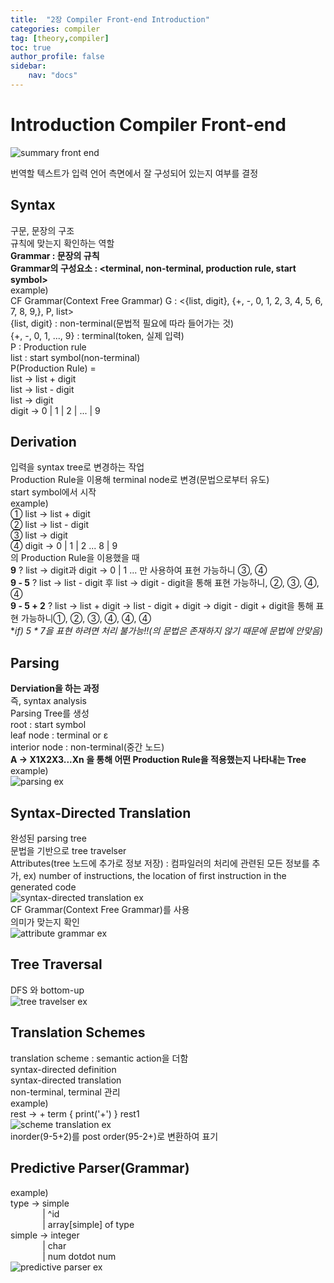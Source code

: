 ```yaml
---
title:  "2장 Compiler Front-end Introduction"
categories: compiler
tag: [theory,compiler]
toc: true
author_profile: false
sidebar:
    nav: "docs"
---
```




# Introduction Compiler Front-end

![summary front end](https://github.com/drepion43/java1-1/assets/84303857/5fc05826-c09b-4296-b103-18d4e865f29a)

번역할 텍스트가 입력 언어 측면에서 잘 구성되어 있는지 여부를 결정   
## Syntax

구문, 문장의 구조   
규칙에 맞는지 확인하는 역할   
**Grammar : 문장의 규칙**   
**Grammar의 구성요소 : <terminal, non-terminal, production rule, start symbol>**   
example)   
CF Grammar(Context Free Grammar) G : <{list, digit}, {+, -, 0, 1, 2, 3, 4, 5, 6, 7, 8, 9,}, P, list>   
{list, digit} : non-terminal(문법적 필요에 따라 들어가는 것)   
{+, -, 0, 1, ..., 9} : terminal(token, 실제 입력)   
P : Production rule   
list : start symbol(non-terminal)    
P(Production Rule) =   
list -> list + digit   
list -> list - digit   
list -> digit   
digit -> 0 | 1 | 2 | ... | 9   

## Derivation

입력을 syntax tree로 변경하는 작업   
Production Rule을 이용해 terminal node로 변경(문법으로부터 유도)   
start symbol에서 시작   
example)   
① list -> list + digit   
② list -> list - digit  
③ list -> digit  
④ digit -> 0 | 1 | 2 ... 8 | 9  
의 Production Rule을 이용했을 때   
**9** ? list -> digit과 digit -> 0 | 1 ... 만 사용하여 표현 가능하니 ③, ④   
**9 - 5** ? list -> list - digit 후 list -> digit - digit을 통해 표현 가능하니, ②, ③, ④, ④   
**9 - 5 + 2** ? list -> list + digit -> list - digit + digit -> digit - digit + digit을 통해 표현 가능하니①, ②, ③, ④, ④, ④    
**if) 5 * 7을 표현 하려면 처리 불가능!!(*의 문법은 존재하지 않기 때문에 문법에 안맞음)**   

## Parsing

**Derviation을 하는 과정**   
즉, syntax analysis    
Parsing Tree를 생성   
root : start symbol   
leaf node : terminal or  ε    
interior node : non-terminal(중간 노드)    
**A -> X1X2X3...Xn 을 통해 어떤 Production Rule을 적용했는지 나타내는 Tree**   
example)    
![parsing ex](https://github.com/drepion43/java1-1/assets/84303857/3a04ba50-60c7-4992-ad5e-209d23e74ee4)

## Syntax-Directed Translation

완성된 parsing tree   
문법을 기반으로 tree travelser   
Attributes(tree 노드에 추가로 정보 저장) : 컴파일러의 처리에 관련된 모든 정보를 추가, ex) number of instructions, the location of first instruction in the generated code   
![syntax-directed translation ex](https://github.com/drepion43/java1-1/assets/84303857/8767d41c-9d5b-489f-adbf-5b56c91f0a75)   
CF Grammar(Context Free Grammar)를 사용   
의미가 맞는지 확인    
![attribute grammar ex](https://github.com/drepion43/java1-1/assets/84303857/7d746a20-de9e-436e-9d14-7348f39236fa)

## Tree Traversal

DFS 와 bottom-up   
![tree travelser ex](https://github.com/drepion43/java1-1/assets/84303857/778d0acb-8c53-4822-a990-17e47759f031)   

## Translation Schemes

translation scheme : semantic action을 더함   
syntax-directed definition   
syntax-directed translation   
non-terminal, terminal 관리   
example)   
rest -> + term { print('+') } rest1   
![scheme translation ex](https://github.com/drepion43/java1-1/assets/84303857/67033a79-a886-4a4a-8fa8-da9b9acc8c83)      
inorder(9-5+2)를 post order(95-2+)로 변환하여 표기   

## Predictive Parser(Grammar)   

example)   
type -> simple   
&nbsp;&nbsp;&nbsp;&nbsp;&nbsp;&nbsp;&nbsp;&nbsp;&nbsp;&nbsp;&nbsp;&nbsp; | ^id   
&nbsp;&nbsp;&nbsp;&nbsp;&nbsp;&nbsp;&nbsp;&nbsp;&nbsp;&nbsp;&nbsp;&nbsp;&nbsp;| array[simple] of type    
simple -> integer    
&nbsp;&nbsp;&nbsp;&nbsp;&nbsp;&nbsp;&nbsp;&nbsp;&nbsp;&nbsp;&nbsp;&nbsp;&nbsp;| char     
&nbsp;&nbsp;&nbsp;&nbsp;&nbsp;&nbsp;&nbsp;&nbsp;&nbsp;&nbsp;&nbsp;&nbsp;&nbsp;| num dotdot num    
![predictive parser ex](https://github.com/drepion43/java1-1/assets/84303857/6a3f989f-93a8-416b-83b6-2702b1ddfeb8)

